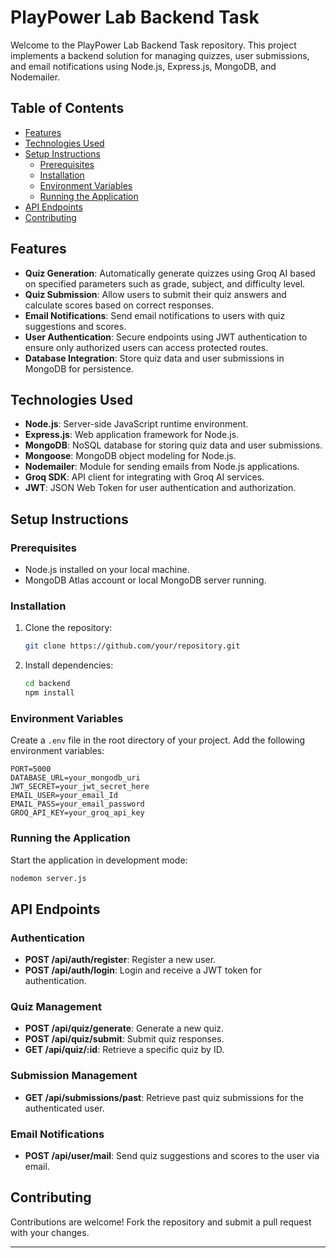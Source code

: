 # PlayPower Lab Backend Task

Welcome to the PlayPower Lab Backend Task repository. This project implements a backend solution for managing quizzes, user submissions, and email notifications using Node.js, Express.js, MongoDB, and Nodemailer.

## Table of Contents

- [Features](#features)
- [Technologies Used](#technologies-used)
- [Setup Instructions](#setup-instructions)
  - [Prerequisites](#prerequisites)
  - [Installation](#installation)
  - [Environment Variables](#environment-variables)
  - [Running the Application](#running-the-application)
- [API Endpoints](#api-endpoints)
- [Contributing](#contributing)

## Features

- **Quiz Generation**: Automatically generate quizzes using Groq AI based on specified parameters such as grade, subject, and difficulty level.
- **Quiz Submission**: Allow users to submit their quiz answers and calculate scores based on correct responses.
- **Email Notifications**: Send email notifications to users with quiz suggestions and scores.
- **User Authentication**: Secure endpoints using JWT authentication to ensure only authorized users can access protected routes.
- **Database Integration**: Store quiz data and user submissions in MongoDB for persistence.

## Technologies Used

- **Node.js**: Server-side JavaScript runtime environment.
- **Express.js**: Web application framework for Node.js.
- **MongoDB**: NoSQL database for storing quiz data and user submissions.
- **Mongoose**: MongoDB object modeling for Node.js.
- **Nodemailer**: Module for sending emails from Node.js applications.
- **Groq SDK**: API client for integrating with Groq AI services.
- **JWT**: JSON Web Token for user authentication and authorization.

## Setup Instructions

### Prerequisites

- Node.js installed on your local machine.
- MongoDB Atlas account or local MongoDB server running.

### Installation

1. Clone the repository:

   ```bash
   git clone https://github.com/your/repository.git
   ```

2. Install dependencies:

   ```bash
   cd backend
   npm install
   ```

### Environment Variables

Create a `.env` file in the root directory of your project. Add the following environment variables:

```plaintext
PORT=5000
DATABASE_URL=your_mongodb_uri
JWT_SECRET=your_jwt_secret_here
EMAIL_USER=your_email_Id
EMAIL_PASS=your_email_password
GROQ_API_KEY=your_groq_api_key
```

### Running the Application

Start the application in development mode:

```bash
nodemon server.js
```

## API Endpoints

### Authentication

- **POST /api/auth/register**: Register a new user.
- **POST /api/auth/login**: Login and receive a JWT token for authentication.

### Quiz Management

- **POST /api/quiz/generate**: Generate a new quiz.
- **POST /api/quiz/submit**: Submit quiz responses.
- **GET /api/quiz/:id**: Retrieve a specific quiz by ID.

### Submission Management

- **GET /api/submissions/past**: Retrieve past quiz submissions for the authenticated user.

### Email Notifications

- **POST /api/user/mail**: Send quiz suggestions and scores to the user via email.

## Contributing

Contributions are welcome! Fork the repository and submit a pull request with your changes.

---
